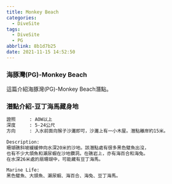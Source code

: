 ```yaml
---
title: Monkey Beach
categories:
  - DiveSite
tags:
  - DiveSite
  - PG
abbrlink: 8b1d7b25
date: 2021-11-15 14:52:50
---
```

### 海豚灣(PG)-Monkey Beach
<!--more-->
這篇介紹海豚灣(PG)-Monkey Beach潛點。

### 潛點介紹-豆丁海馬藏身地
```sh
證照     : AOW以上
深度     : 5-24公尺
方向     : 入水前面向猴子沙灘即可，沙灘上有一小木屋。潛點離岸約15米。

Description:
珊瑚礁斜坡緩緩伸向水深20米的沙地。該潛點處有很多黑色躄魚出沒，
也有不少大頜魚和瀨尿蝦在沙地鑽洞。在礁岩上，亦有海百合和海兔。
在水深26米處的扇珊瑚中，可能藏有豆丁海馬。

Marine Life:
黑色躄魚、大頜魚、瀨尿蝦、海百合、海兔、豆丁海馬。
```